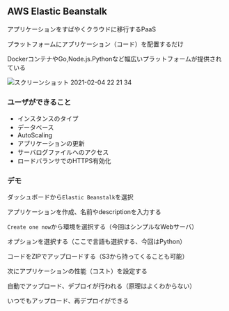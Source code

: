 ## AWS Elastic Beanstalk

アプリケーションをすばやくクラウドに移行するPaaS

プラットフォームにアプリケーション（コード）を配置するだけ

DockerコンテナやGo,Node.js.Pythonなど幅広いプラットフォームが提供されている

![スクリーンショット 2021-02-04 22 21 34](https://user-images.githubusercontent.com/56820273/106898288-57de9800-6737-11eb-85e3-2aa1748df19e.png)

### ユーザができること

- インスタンスのタイプ
- データベース
- AutoScaling
- アプリケーションの更新
- サーバログファイルへのアクセス
- ロードバランサでのHTTPS有効化

### デモ

ダッシュボードから`Elastic Beanstalk`を選択

アプリケーションを作成、名前やdescriptionを入力する

`Create one now`から環境を選択する（今回はシンプルなWebサーバ）

オプションを選択する（ここで言語も選択する、今回はPython）

コードをZIPでアップロードする（S3から持ってくることも可能）

次にアプリケーションの性能（コスト）を設定する

自動でアップロード、デプロイが行われる（原理はよくわからない）

いつでもアップロード、再デプロイができる


